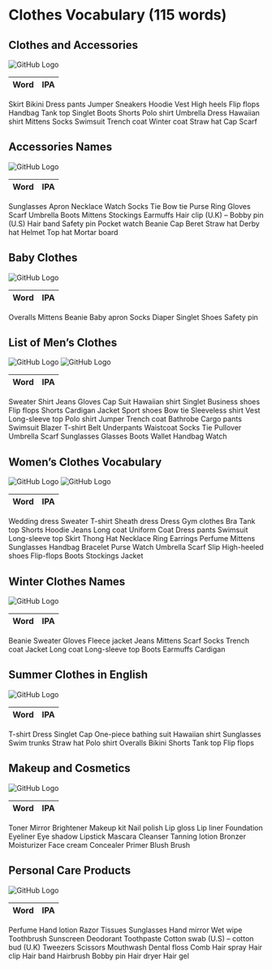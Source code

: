 # Clothes Vocabulary (115 words)

## Clothes and Accessories

![GitHub Logo](img/Clothes-Accessories.-Vocabulary.jpg)

Word | IPA
------------ | -------------
Skirt
Bikini
Dress pants
Jumper
Sneakers
Hoodie
Vest
High heels
Flip flops
Handbag
Tank top
Singlet
Boots
Shorts
Polo shirt
Umbrella
Dress
Hawaiian shirt
Mittens
Socks
Swimsuit
Trench coat
Winter coat
Straw hat
Cap
Scarf

## Accessories Names

![GitHub Logo](img/Accessories-Vocabulary-1.jpg)

Word | IPA
------------ | -------------
Sunglasses
Apron
Necklace
Watch
Socks
Tie
Bow tie
Purse
Ring
Gloves
Scarf
Umbrella
Boots
Mittens
Stockings
Earmuffs
Hair clip (U.K) – Bobby pin (U.S)
Hair band
Safety pin
Pocket watch
Beanie
Cap
Beret
Straw hat
Derby hat
Helmet
Top hat
Mortar board

## Baby Clothes

![GitHub Logo](img/Baby-Clothes-Vocabulary.jpg)

Word | IPA
------------ | -------------
Overalls
Mittens
Beanie
Baby apron
Socks
Diaper
Singlet
Shoes
Safety pin

## List of Men’s Clothes

![GitHub Logo](img/Mens-Clothing-Pictionary.jpg)
![GitHub Logo](img/mens-clothing-vocabulary.jpg)


Word | IPA
------------ | -------------
Sweater
Shirt
Jeans
Gloves
Cap
Suit
Hawaiian shirt
Singlet
Business shoes
Flip flops
Shorts
Cardigan
Jacket
Sport shoes
Bow tie
Sleeveless shirt
Vest
Long-sleeve top
Polo shirt
Jumper
Trench coat
Bathrobe
Cargo pants
Swimsuit
Blazer
T-shirt
Belt
Underpants
Waistcoat
Socks
Tie
Pullover
Umbrella
Scarf
Sunglasses
Glasses
Boots
Wallet
Handbag
Watch


## Women’s Clothes Vocabulary

![GitHub Logo](img/Womens-Clothing.-Vocabulary.jpg)
![GitHub Logo](img/womens-clothing-vocabulary-2.jpg)


Word | IPA
------------ | -------------
Wedding dress
Sweater
T-shirt
Sheath dress
Dress
Gym clothes
Bra
Tank top
Shorts
Hoodie
Jeans
Long coat
Uniform
Coat
Dress pants
Swimsuit
Long-sleeve top
Skirt
Thong
Hat
Necklace
Ring
Earrings
Perfume
Mittens
Sunglasses
Handbag
Bracelet
Purse
Watch
Umbrella
Scarf
Slip
High-heeled shoes
Flip-flops
Boots
Stockings
Jacket

## Winter Clothes Names

![GitHub Logo](img/Winter-Clothing-Vocabulary.jpg)

Word | IPA
------------ | -------------
Beanie
Sweater
Gloves
Fleece jacket
Jeans
Mittens
Scarf
Socks
Trench coat
Jacket
Long coat
Long-sleeve top
Boots
Earmuffs
Cardigan

## Summer Clothes in English

![GitHub Logo](img/Summer-clothing.-Vocabulary.jpg)

Word | IPA
------------ | -------------
T-shirt
Dress
Singlet
Cap
One-piece bathing suit
Hawaiian shirt
Sunglasses
Swim trunks
Straw hat
Polo shirt
Overalls
Bikini
Shorts
Tank top
Flip flops

## Makeup and Cosmetics

![GitHub Logo](img/Makeup.Vocabulary.jpg)

Word | IPA
------------ | -------------
Toner
Mirror
Brightener
Makeup kit
Nail polish
Lip gloss
Lip liner
Foundation
Eyeliner
Eye shadow
Lipstick
Mascara
Cleanser
Tanning lotion
Bronzer
Moisturizer
Face cream
Concealer
Primer
Blush
Brush

## Personal Care Products

![GitHub Logo](img/Personal-Care-Products-Vocabulary.jpg)

Word | IPA
------------ | -------------
Perfume
Hand lotion
Razor
Tissues
Sunglasses
Hand mirror
Wet wipe
Toothbrush
Sunscreen
Deodorant
Toothpaste
Cotton swab (U.S) – cotton bud (U.K)
Tweezers
Scissors
Mouthwash
Dental floss
Comb
Hair spray
Hair clip
Hair band
Hairbrush
Bobby pin
Hair dryer
Hair gel
